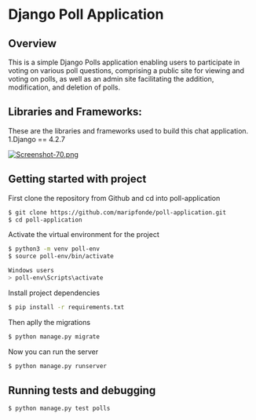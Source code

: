 # Django Poll Application 

## Overview

This is a simple Django Polls application enabling users to participate in voting on various poll questions, comprising a public site for viewing and voting on polls, as well as an admin site facilitating the addition, modification, and deletion of polls.

## Libraries and Frameworks:

These are the libraries and frameworks used to build this chat application.
1.Django == 4.2.7

[![Screenshot-70.png](https://i.postimg.cc/jqWhGBq1/Screenshot-70.png)](https://postimg.cc/fkNXd297)

## Getting started with project
First clone the repository from Github and cd into poll-application

```bash
$ git clone https://github.com/maripfonde/poll-application.git
$ cd poll-application
```

Activate the virtual environment for the project
```bash
$ python3 -m venv poll-env
$ source poll-env/bin/activate

Windows users
> poll-env\Scripts\activate
```

Install project dependencies 
```bash
$ pip install -r requirements.txt
```

Then aplly the migrations 
```bash
$ python manage.py migrate
```

Now you can run the server
```bash
$ python manage.py runserver
```

## Running tests and debugging
```bash
$ python manage.py test polls
```
